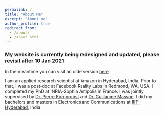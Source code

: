 ```yaml
---
permalink: /
title: "About Me"
excerpt: "About me"
author_profile: true
redirect_from: 
  - /about/
  - /about.html
---
```

<h3> My website is currently being redesigned and updated, please revisit after 10 Jan 2021 </h3>

In the meantime you can visit an olderversion [here](http://www-sop.inria.fr/members/Kartheek.Medathati/)

I am an applied research scientist at Amazon in Hyderabad, India. Prior to that, I was a post-doc at Facebook Reality Labs in Redmond, WA, USA. I completed my PhD at INRIA-Sophia Antipolis in France. I was jointly supervised by [Dr. Pierre Kornprobst](https://team.inria.fr/biovision/pierre-kornprobst/) and [Dr. Guillaume Masson](http://www.int.univ-amu.fr/MASSON-Guillaume). I did my bachelors and masters in Electronics and Communications at [IIIT-Hyderabad](https://www.iiit.ac.in/), India.


